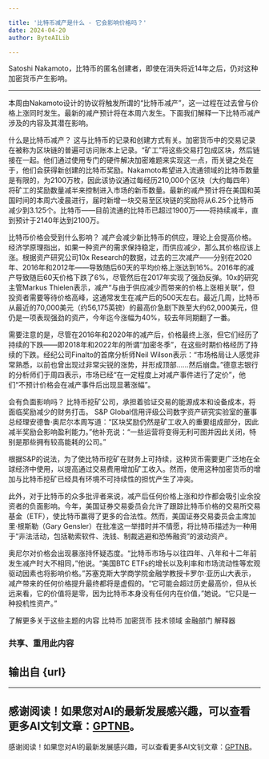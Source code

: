 ```yaml
---

title: '比特币减产是什么 - 它会影响价格吗？'
date: 2024-04-20
author: ByteAILib

---
```


Satoshi Nakamoto，比特币的匿名创建者，即使在消失将近14年之后，仍对这种加密货币产生影响。

---
本周由Nakamoto设计的协议将触发所谓的“比特币减产”，这一过程在过去曾与价格上涨同时发生。最新的减产预计将在本周六发生。下面我们解释一下比特币减产涉及的内容及其潜在影响。

什么是比特币减产？
这与比特币的记录和创建方式有关。加密货币中的交易记录在被称为区块链的普遍可访问账本上记录。“矿工”将这些交易打包成区块，然后链接在一起。他们通过使用专门的硬件解决加密难题来实现这一点，而关键之处在于，他们会获得新创建的比特币奖励。Nakamoto希望进入流通领域的比特币数量是有限的，为2100万枚，因此该协议通过每经历210,000个区块（大约每四年）将矿工的奖励数量减半来控制进入市场的新币数量。最新的减产预计将在美国和英国时间的本周六凌晨进行，届时新增一块交易至区块链的奖励将从6.25个比特币减少到3.125个。比特币——目前流通的比特币已超过1900万——将持续减半，直到预计于2140年达到2100万。

比特币价格会受到什么影响？
减产会减少新比特币的供应，理论上会提高价格。经济学原理指出，如果一种资产的需求保持稳定，而供应减少，那么其价格应该上涨。根据资产研究公司10x Research的数据，过去的三次减产——分别在2020年、2016年和2012年——导致随后60天的平均价格上涨达到16%。2016年的减产导致随后60天价格下跌了6%，尽管然后在2017年实现了强劲反弹。10x的研究主管Markus Thielen表示，减产“与由于供应减少而带来的价格上涨相关联”，但投资者需要等待价格高峰，这通常发生在减产后的500天左右。最近几周，比特币从最近的70,000美元（约56,175英镑）的最高价急剧下跌至大约62,000美元，但仍是一项表现强劲的资产，今年迄今涨幅为40%，较去年同期翻了一番。

需要注意的是，尽管在2016年和2020年的减产后，价格最终上涨，但它们经历了持续的下跌——即2018年和2022年的所谓“加密冬季”，在这些时期价格经历了持续的下跌。经纪公司Finalto的首席分析师Neil Wilson表示：“市场格局让人感觉非常熟悉，以前也曾出现过非常尖锐的涨势，并形成顶部……然后崩盘。”德意志银行的分析师们于周四表示，市场已经“在一定程度上对减产事件进行了定价”，他们“不预计价格会在减产事件后出现显著涨幅”。

会有负面影响吗？
比特币挖矿公司，承担着验证交易的能源成本和设备成本，将面临奖励减少的财务打击。 S&P Global信用评级公司数字资产研究实验室的董事总经理安德鲁·奥尼尔本周写道：“区块奖励仍然是矿工收入的重要组成部分，因此减半奖励会影响盈利能力。”他补充说：“一些运营将变得无利可图并因此关闭，特别是那些拥有较高能耗的公司。”

根据S&P的说法，为了使比特币挖矿在财务上可持续，这种货币需要更广泛地在全球经济中使用，以提高通过交易费用增加矿工收入。然而，使用这种加密货币的增加与比特币挖矿已经具有环境不可持续性的担忧产生了冲突。

此外，对于比特币的众多批评者来说，减产后任何价格上涨和炒作都会吸引业余投资者的负面影响。今年，美国证券交易委员会允许了跟踪比特币价格的交易所交易基金（ETF），使比特币赢得了更多的合法性。然而，美国证券交易委员会主席加里·根斯勒（Gary Gensler）在批准这一举措时并不情愿，将比特币描述为一种用于“非法活动，包括勒索软件、洗钱、制裁逃避和恐怖融资”的波动资产。

奥尼尔对价格会出现暴涨持怀疑态度。“比特币市场与以往四年、八年和十二年前发生减产时大不相同，”他说。“美国BTC ETFs的增长以及利率和市场流动性等宏观驱动因素也将影响价格。”苏塞克斯大学商学院金融学教授卡罗尔·亚历山大表示，减产带来的任何价格提升最终都将是虚假的。“它可能会超过历史最高价，但从长远来看，它的价值将是零，因为比特币本身没有任何内在价值，”她说。“它只是一种投机性资产。”

了解更多关于这些主题的内容
比特币
加密货币
技术领域
金融部门
解释器

### 共享、重用此内容

输出自 {url}
---

---
感谢阅读！如果您对AI的最新发展感兴趣，可以查看更多AI文钊文章：[GPTNB](https://gptnb.com)。
---
感谢阅读！如果您对AI的最新发展感兴趣，可以查看更多AI文钊文章：[GPTNB](https://gptnb.com)。